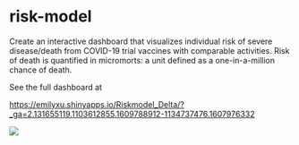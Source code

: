 # risk-model
Create an interactive dashboard that visualizes individual risk of severe disease/death from COVID-19 trial vaccines with comparable activities. Risk of death is quantified in micromorts: a unit defined as a one-in-a-million chance of death.

See the full dashboard at 

https://emilyxu.shinyapps.io/Riskmodel_Delta/?_ga=2.131655119.1103612855.1609788912-1134737476.1607976332

![](https://media.giphy.com/media/N58FMMlorm3kzwUKSI/giphy.gif)
